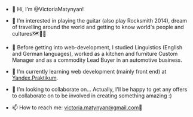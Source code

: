 - 👋 Hi, I’m @VictoriaMatynyan!

- 👀 I’m interested in playing the guitar (also play Rocksmith 2014), dream of travelling around the world and 
getting to know world's people and cultures🗺️👯‍♀️

- 📜 Before getting into web-development, I studied Linguistics (English and German languages), worked as a kitchen and 
furniture Custom Manager and as a commodity Lead Buyer in an automotive business.

- 🌱 I’m currently learning web development (mainly front end) at [Yandex.Praktikum](https://practicum.yandex.ru/).

- 💞️ I’m looking to collaborate on... Actually, I'll be happy to get any offers to collaborate on to be involved in creating something amazing :)

- 📫 How to reach me: victoria.matynyan@gmail.com🤗

